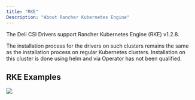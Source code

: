 ```yaml
---
title: "RKE"
Description: "About Rancher Kubernetes Engine" 
---
```


The Dell CSI Drivers support Rancher Kubernetes Engine (RKE) v1.2.8.

The installation process for the drivers on such clusters remains the same as the installation process on regular Kubernetes clusters. Installation on this cluster is done using helm and via Operator has not been qualified.

## RKE Examples

![](../rancher1.PNG)
